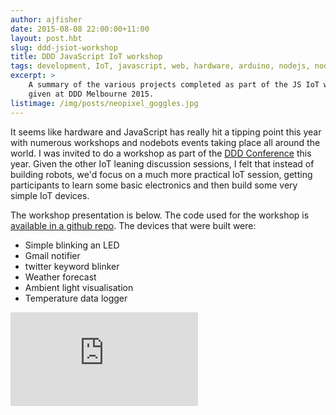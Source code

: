 ```yaml
---
author: ajfisher
date: 2015-08-08 22:00:00+11:00
layout: post.hbt
slug: ddd-jsiot-workshop
title: DDD JavaScript IoT workshop
tags: development, IoT, javascript, web, hardware, arduino, nodejs, nodebots
excerpt: >
    A summary of the various projects completed as part of the JS IoT workshop
    given at DDD Melbourne 2015.
listimage: /img/posts/neopixel_goggles.jpg
---
```


It seems like hardware and JavaScript has really hit a tipping point this year
with numerous workshops and nodebots events taking place all around the world.
I was invited to do a workshop as part of the [DDD Conference](http://www.dddmelbourne.com/)
this year. Given the other IoT leaning discussion sessions, I felt that instead
of building robots, we'd focus on a much more practical IoT session, getting
participants to learn some basic electronics and then build some very simple
IoT devices.

The workshop presentation is below. The code used for the workshop is
[available in a github repo](https://github.com/ajfisher/jsiot-workshop). The
devices that were built were:

* Simple blinking an LED
* Gmail notifier
* twitter keyword blinker
* Weather forecast
* Ambient light visualisation
* Temperature data logger

<p class="mediacontainer"><iframe frameborder="0" src="http://jsiot.ajf.io/"></iframe></p>
